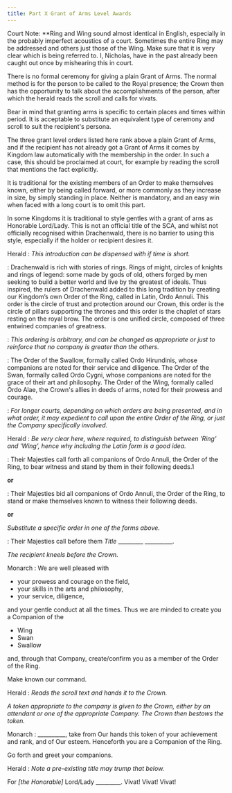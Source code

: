 ```yaml
---
title: Part X Grant of Arms Level Awards
---
```


Court Note: **Ring and Wing sound almost identical in English, especially in the probably imperfect acoustics of a court. Sometimes the entire Ring may be addressed and others just those of the Wing. Make sure that it is very clear which is being referred to. I, Nicholas, have in the past already been caught out once by mishearing this in court.

There is no formal ceremony for giving a plain Grant of Arms. The normal method is for the person to be called to the Royal presence; the Crown then has the opportunity to talk about the accomplishments of the person, after which the herald reads the scroll and calls for vivats.

Bear in mind that granting arms is specific to certain places and times within period. It is acceptable to substitute an equivalent type of ceremony and scroll to suit the recipient's persona.

The three grant level orders listed here rank above a plain Grant of Arms, and if the recipient has not already got a Grant of Arms it comes by Kingdom law automatically with the membership in the order. In such a case, this should be proclaimed at court, for example by reading the scroll that mentions the fact explicitly.

It is traditional for the existing members of an Order to make themselves known, either by being called forward, or more commonly as they increase in size, by simply standing in place. Neither is mandatory, and an easy win when faced with a long court is to omit this part.

In some Kingdoms it is traditional to style gentles with a grant of arns as Honorable Lord/Lady. This is not an official title of the SCA, and whilst not officially recognised within Drachenwald, there is no barrier to using this style, especially if the holder or recipient desires it.

Herald
: _This introduction can be dispensed with if time is short._

: Drachenwald is rich with stories of rings. Rings of might, circles of knights and rings of legend: some made by gods of old, others forged by men seeking to build a better world and live by the greatest of ideals. Thus inspired, the rulers of Drachenwald added to this long tradition by creating our Kingdom’s own Order of the Ring, called in Latin, Ordo Annuli. This order is the circle of trust and protection around our Crown, this order is the circle of pillars supporting the thrones and this order is the chaplet of stars resting on the royal brow. The order is one unified circle, composed of three entwined companies of greatness.

: _This ordering is arbitrary, and can be changed as appropriate or just to reinforce that no company is greater than the others._

: The Order of the Swallow, formally called Ordo Hirundinis, whose companions are noted for their service and diligence. The Order of the Swan, formally called Ordo Cygni, whose companions are noted for the grace of their art and philosophy. The Order of the Wing, formally called Ordo Alae, the Crown's allies in deeds of arms, noted for their prowess and courage.

: _For longer courts, depending on which orders are being presented, and in what order, it may expedient to call upon the entire Order of the Ring, or just the Company specifically involved._

Herald
: _Be very clear here, where required, to distinguish between 'Ring' and 'Wing', hence why including the Latin form is a good idea._

: Their Majesties call forth all companions of Ordo Annuli, the Order of the Ring, to bear witness and stand by them in their following deeds.1

**or**

: Their Majesties bid all companions of Ordo Annuli, the Order of the Ring, to stand or make themselves known to witness their following deeds.

**or**

_Substitute a specific order in one of the forms above._

: Their Majesties call before them _Title_ _________ __________.

_The recipient kneels before the Crown._

Monarch
: We are well pleased with


* your prowess and courage on the field,
* your skills in the arts and philosophy,
* your service, diligence,

and your gentle conduct at all the times. Thus we are minded to create you a Companion of the

* Wing
* Swan
* Swallow

and, through that Company, create/confirm you as a member of the Order of the Ring.

Make known our command.

Herald
: _Reads the scroll text and hands it to the Crown._

_A token appropriate to the company is given to the Crown, either by an attendant or one of the appropriate Company. The Crown then bestows the token._

Monarch
: __________, take from Our hands this token of your achievement and rank, and of Our esteem. Henceforth you are a Companion of the Ring.

Go forth and greet your companions.

Herald
: _Note a pre-existing title may trump that below._

For _[the Honorable]_ Lord/Lady _________. Vivat! Vivat! Vivat!
